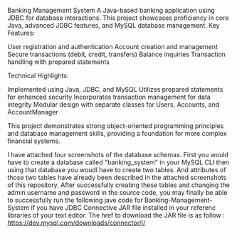 Banking Management System
A Java-based banking application using JDBC for database interactions. This project showcases proficiency in core Java, advanced JDBC features, and MySQL database management.
Key Features:

User registration and authentication
Account creation and management
Secure transactions (debit, credit, transfers)
Balance inquiries
Transaction handling with prepared statements

Technical Highlights:

Implemented using Java, JDBC, and MySQL
Utilizes prepared statements for enhanced security
Incorporates transaction management for data integrity
Modular design with separate classes for Users, Accounts, and AccountManager

This project demonstrates strong object-oriented programming principles and database management skills, providing a foundation for more complex financial systems.

I have attached four screenshots of the database schemas.
First you would have to create a database called "banking_system" in your MySQL CLI then using that database you woudl have to create two tables. And attributes of those two tables 
have already been described in the attached screenshots of this repository. After successfully creating these tables and changing the admin username and password in the source code, 
you may finally be able to successfully run the following jave code for Banking-Management-System if you have JDBC Connective JAR file installed in your referenc libraries of your text editor.
The href to download the JAR file is as follow : https://dev.mysql.com/downloads/connector/j/
